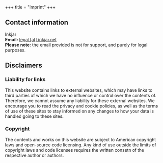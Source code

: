 +++
title = "Imprint"
+++

## Contact information
Inkjar<br/>
**Email:** [legal \[at\] inkjar.net](mailto:legal@inkjar.net)<br/>
**Please note:** the email provided is not for support, and purely for legal purposes.

## Disclaimers
### Liability for links
This website contains links to external websites, which may have links to third parties of which we have no influence or control over the contents of. Therefore, we cannot assume any liability for these external websites. We encourage you to read the privacy and cookie policies, as well as the terms of use of these sites to stay informed on any changes to how your data is handled going to these sites.

### Copyright
The contents and works on this website are subject to American copyright laws and open-source code licensing. Any kind of use outside the limits of copyright laws and code licenses requires the written consetn of the respective author or authors.